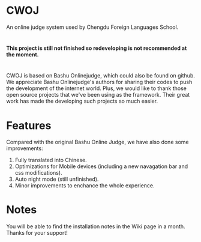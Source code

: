 # CWOJ
An online judge system used by Chengdu Foreign Languages School.
#
<b>This project is still not finished so redeveloping is not recommended at the moment.</b>
#
CWOJ is based on Bashu Onlinejudge, which could also be found on github. We appreciate Bashu Onlinejudge's authors for sharing their codes to push the development of the internet world.
Plus, we would like to thank those open source projects that we've been using as the framework. Their great work has made the developing such projects so much easier.
# Features
Compared with the original Bashu Online Judge, we have also done some improvements:<br>
1. Fully translated into Chinese.<br>
2. Optimizations for Mobile devices (including a new navagation bar and css modifications).<br>
3. Auto night mode (still unfinished).<br>
4. Minor improvements to enchance the whole experience.<br>

# Notes
You will be able to find the installation notes in the Wiki page in a month. Thanks for your support!
